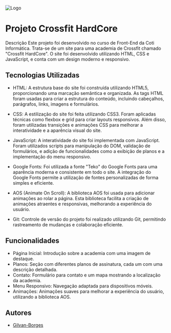 
![Logo](https://gilvan-borges.github.io/Crossfit-hardCore/img/logo1.svg)

# Projeto Crossfit HardCore

Descrição
Este projeto foi desenvolvido no curso de Front-End da Coti Informática. Trata-se de um site para uma academia de Crossfit chamado "Crossfit HardCore". O site foi desenvolvido utilizando HTML, CSS e JavaScript, e conta com um design moderno e responsivo.



## Tecnologias Utilizadas

- HTML: A estrutura base do site foi construída utilizando HTML5, proporcionando uma marcação semântica e organizada. As tags HTML foram usadas para criar a estrutura do conteúdo, incluindo cabeçalhos, parágrafos, links, imagens e formulários.

- CSS: A estilização do site foi feita utilizando CSS3. Foram aplicadas técnicas como flexbox e grid para criar layouts responsivos. Além disso, foram utilizadas transições e animações CSS para melhorar a interatividade e a aparência visual do site.

- JavaScript: A interatividade do site foi implementada com JavaScript. Foram utilizados scripts para manipulação do DOM, validação de formulários, e adição de funcionalidades como a exibição de planos e a implementação do menu responsivo.

- Google Fonts: Foi utilizada a fonte "Teko" do Google Fonts para uma aparência moderna e consistente em todo o site. A integração do Google Fonts permite a utilização de fontes personalizadas de forma simples e eficiente.

- AOS (Animate On Scroll): A biblioteca AOS foi usada para adicionar animações ao rolar a página. Esta biblioteca facilita a criação de animações atraentes e responsivas, melhorando a experiência do usuário.

- Git: Controle de versão do projeto foi realizado utilizando Git, permitindo rastreamento de mudanças e colaboração eficiente.
## Funcionalidades

- Página Inicial: Introdução sobre a academia com uma imagem de destaque.
- Planos: Seção com diferentes planos de assinatura, cada um com uma descrição detalhada.
- Contato: Formulário para contato e um mapa mostrando a localização da academia.
- Menu Responsivo: Navegação adaptada para dispositivos móveis.
- Animações: Animações suaves para melhorar a experiência do usuário, utilizando a biblioteca AOS.


## Autores

- [Gilvan-Borges](https://www.linkedin.com/in/gilvan-borges-0b70582bb/)

